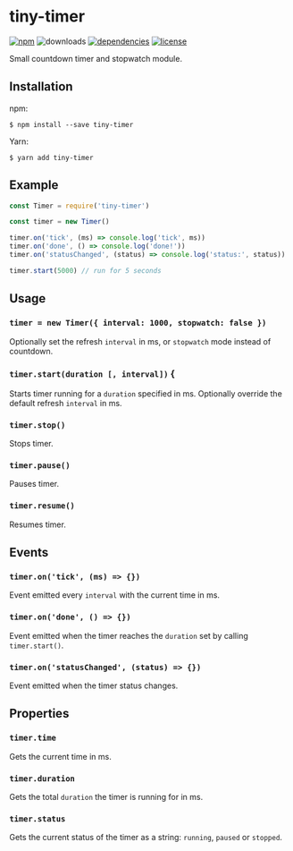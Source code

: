 # tiny-timer

[![npm](https://img.shields.io/npm/v/tiny-timer.svg)](https://npm.im/tiny-timer)
![downloads](https://img.shields.io/npm/dt/tiny-timer.svg)
[![dependencies](https://david-dm.org/mathiasvr/tiny-timer.svg)](https://david-dm.org/mathiasvr/tiny-timer)
[![license](https://img.shields.io/:license-MIT-blue.svg)](https://mvr.mit-license.org)

Small countdown timer and stopwatch module.

## Installation
npm:
```shell
$ npm install --save tiny-timer
```
Yarn:
```shell
$ yarn add tiny-timer
```

## Example
```javascript
const Timer = require('tiny-timer')

const timer = new Timer()

timer.on('tick', (ms) => console.log('tick', ms))
timer.on('done', () => console.log('done!'))
timer.on('statusChanged', (status) => console.log('status:', status))

timer.start(5000) // run for 5 seconds
```

## Usage

### `timer = new Timer({ interval: 1000, stopwatch: false })`
Optionally set the refresh `interval` in ms, or `stopwatch` mode instead of countdown.

### `timer.start(duration [, interval])` {
Starts timer running for a `duration` specified in ms.
Optionally override the default refresh `interval` in ms.

### `timer.stop()`
Stops timer.

### `timer.pause()`
Pauses timer.

### `timer.resume()`
Resumes timer.

## Events

### `timer.on('tick', (ms) => {})`
Event emitted every `interval` with the current time in ms.

### `timer.on('done', () => {})`
Event emitted when the timer reaches the `duration` set by calling `timer.start()`.

### `timer.on('statusChanged', (status) => {})`
Event emitted when the timer status changes.

## Properties

### `timer.time`
Gets the current time in ms.

### `timer.duration`
Gets the total `duration` the timer is running for in ms.

### `timer.status`
Gets the current status of the timer as a string: `running`, `paused` or `stopped`.
